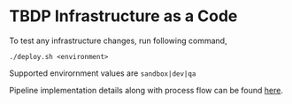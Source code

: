 # TBDP Infrastructure as a Code

To test any infrastructure changes, run following command,

`./deploy.sh <environment>`

Supported envirornment values are `sandbox|dev|qa`

Pipeline implementation details along with process flow can be found [here](https://confluence.sdlc.toyota.com/display/NGBDP/Pipeline%3A+Infrastructure+as+Code).
